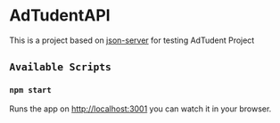 # AdTudentAPI
This is a project based on [json-server](https://github.com/typicode/json-server) for testing AdTudent Project

## `Available Scripts`

### `npm start`
Runs the app on [http://localhost:3001](http://localhost:3001) you can watch it in your browser. 

